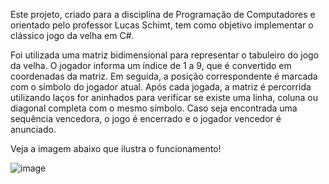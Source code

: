 Este projeto, criado para a disciplina de Programação de Computadores e orientado pelo professor Lucas Schimt, tem como objetivo implementar o clássico jogo da velha em C#.

Foi utilizada uma matriz bidimensional para representar o tabuleiro do jogo da velha. O jogador informa um índice de 1 a 9, que é convertido em coordenadas da matriz.
Em seguida, a posição correspondente é marcada com o símbolo do jogador atual. Após cada jogada, a matriz é percorrida utilizando laços for aninhados para verificar se existe 
uma linha, coluna ou diagonal completa com o mesmo símbolo. Caso seja encontrada uma sequência vencedora, o jogo é encerrado e o jogador vencedor é anunciado.

Veja a imagem abaixo que ilustra o funcionamento!


![image](https://github.com/user-attachments/assets/b13debff-4a15-4114-9a8e-0cf70b028125)
